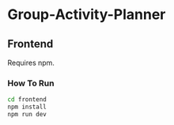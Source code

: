 # Group-Activity-Planner

## Frontend

Requires npm.

### How To Run

```bash
cd frontend
npm install
npm run dev
```